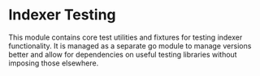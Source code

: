 # Indexer Testing

This module contains core test utilities and fixtures for testing indexer functionality. It is managed as a separate go module to manage versions better and allow for dependencies on useful testing libraries without imposing those
elsewhere.